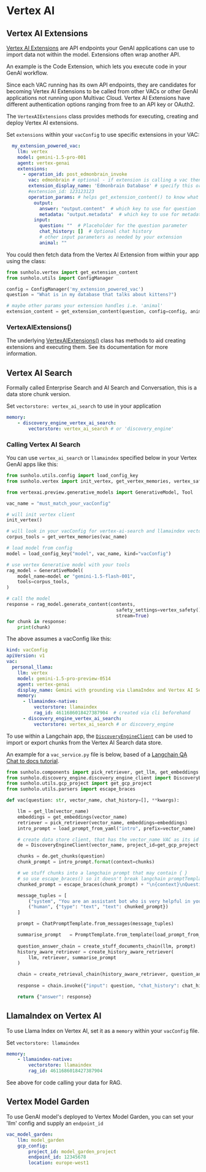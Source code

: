 # Vertex AI

## Vertex AI Extensions

[Vertex AI Extensions](https://cloud.google.com/vertex-ai/generative-ai/docs/extensions/overview) are API endpoints your GenAI applications can use to import data not within the model.  Extensions often wrap another API.  

An example is the Code Extension, which lets you execute code in your GenAI workflow. 

Since each VAC running has its own API endpoints, they are candidates for becoming Vertex AI Extensions to be called from other VACs or other GenAI applications not running upon Multivac Cloud.  Vertex AI Extensions have different authentication options ranging from free to an API key or OAuth2.  

The `VertexAIExtensions` class provides methods for executing, creating and deploy Vertex AI extensions. 

Set `extensions` within your `vacConfig` to use specific extensions in your VAC:

```yaml
  my_extension_powered_vac:
    llm: vertex
    model: gemini-1.5-pro-001
    agent: vertex-genai
    extensions:
      - operation_id: post_edmonbrain_invoke
        vac: edmonbrain # optional - if extension is calling a vac then this is used to determine the URL for the extension
        extension_display_name: 'Edmonbrain Database' # specify this or extension_id
        #extension_id: 123123123
        operation_params: # helps get_extension_content() to know what schema will send in data and how to parse it out its reply
          output:
            answer: "output.content"  # which key to use for question
            metadata: "output.metadata"  # which key to use for metadata
          input:
            question: ""  # Placeholder for the question parameter
            chat_history: []  # Optional chat history
            # other input parameters as needed by your extension
            animal: ""
```

You could then fetch data from the Vertex AI Extension from within your app using the class:

```python
from sunholo.vertex import get_extension_content
from sunholo.utils import ConfigManager

config = ConfigManager('my_extension_powered_vac')
question = "What is in my database that talks about kittens?")

# maybe other params your extension handles i.e. 'animal'
extension_content = get_extension_content(question, config=config, animal="cat")
```

### VertexAIExtensions()

The underlying [VertexAIExtensions()](sunholo/vertex/extensions_class) class has methods to aid creating extensions and executing them. See its documentation for more information.

## Vertex AI Search

Formally called Enterprise Search and AI Search and Conversation, this is a data store chunk version.

Set `vectorstore: vertex_ai_search` to use in your application

```yaml
memory:
    - discovery_engine_vertex_ai_search:
        vectorstore: vertex_ai_search # or 'discovery_engine'
```

### Calling Vertex AI Search

You can use `vertex_ai_search` or `llamaindex` specified below in your Vertex GenAI apps like this:

```python
from sunholo.utils.config import load_config_key
from sunholo.vertex import init_vertex, get_vertex_memories, vertex_safety

from vertexai.preview.generative_models import GenerativeModel, Tool

vac_name = "must_match_your_vacConfig"

# will init vertex client
init_vertex()

# will look in your vacConfig for vertex-ai-search and llamaindex vectorstores
corpus_tools = get_vertex_memories(vac_name)

# load model from config
model = load_config_key("model", vac_name, kind="vacConfig")

# use vertex Generative model with your tools
rag_model = GenerativeModel(
    model_name=model or "gemini-1.5-flash-001", 
    tools=corpus_tools,
)

# call the model
response = rag_model.generate_content(contents, 
                                        safety_settings=vertex_safety(),
                                        stream=True)
for chunk in response:
    print(chunk)

```

The above assumes a vacConfig like this:

```yaml
kind: vacConfig
apiVersion: v1
vac:
  personal_llama:
    llm: vertex
    model: gemini-1.5-pro-preview-0514
    agent: vertex-genai
    display_name: Gemini with grounding via LlamaIndex and Vertex AI Search
    memory:
      - llamaindex-native:
          vectorstore: llamaindex
          rag_id: 4611686018427387904  # created via cli beforehand
      - discovery_engine_vertex_ai_search:
          vectorstore: vertex_ai_search # or discovery_engine
```

To use within a Langchain app, the [`DiscoveryEngineClient`](../sunholo/discovery_engine/discovery_engine_client/) can be used to import or export chunks from the Vertex AI Search data store.

An example for a `vac_service.py` file is below, based of a [Langchain QA Chat to docs tutorial](https://python.langchain.com/v0.2/docs/how_to/qa_chat_history_how_to).

```python
from sunholo.components import pick_retriever, get_llm, get_embeddings
from sunholo.discovery_engine.discovery_engine_client import DiscoveryEngineClient
from sunholo.utils.gcp_project import get_gcp_project
from sunholo.utils.parsers import escape_braces

def vac(question: str, vector_name, chat_history=[], **kwargs):

    llm = get_llm(vector_name)
    embeddings = get_embeddings(vector_name)
    retriever = pick_retriever(vector_name, embeddings=embeddings)
    intro_prompt = load_prompt_from_yaml("intro", prefix=vector_name)

    # create data store client, that has the vector_name VAC as its id
    de = DiscoveryEngineClient(vector_name, project_id=get_gcp_project())

    chunks = de.get_chunks(question)
    chunk_prompt = intro_prompt.format(context=chunks)

    # we stuff chunks into a langchain prompt that may contain { } 
    # so use escape_braces() so it doesn't break langchain promptTemplate
    chunked_prompt = escape_braces(chunk_prompt) + "\n{context}\nQuestion:{input}\nYour Answer:\n"

    message_tuples = [
        ("system", "You are an assistant bot who is very helpful in your answers"),
        ("human", {"type": "text", "text": chunked_prompt})
    ]

    prompt = ChatPromptTemplate.from_messages(message_tuples)

    summarise_prompt   = PromptTemplate.from_template(load_prompt_from_yaml("summarise", prefix=vector_name))
    
    question_answer_chain = create_stuff_documents_chain(llm, prompt)
    history_aware_retriever = create_history_aware_retriever(
        llm, retriever, summarise_prompt
    )

    chain = create_retrieval_chain(history_aware_retriever, question_answer_chain)
    
    response = chain.invoke({"input": question, "chat_history": chat_history})

    return {"answer": response}
```


## LlamaIndex on Vertex AI

To use Llama Index on Vertex AI, set it as a `memory` within your `vacConfig` file.

Set `vectorstore: llamaindex`

```yaml
memory:
    - llamaindex-native:
        vectorstore: llamaindex
        rag_id: 4611686018427387904 
```

See above for code calling your data for RAG.

## Vertex Model Garden

To use GenAI model's deployed to Vertex Model Garden, you can set your 'llm' config and supply an `endpoint_id`

```yaml
vac_model_garden:
    llm: model_garden
    gcp_config:
        project_id: model_garden_project
        endpoint_id: 12345678
        location: europe-west1
```
